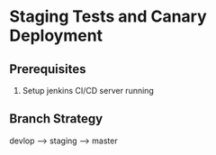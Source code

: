 # Staging Tests and Canary Deployment

## Prerequisites

1. Setup jenkins CI/CD server running

## Branch Strategy

devlop --> staging --> master

